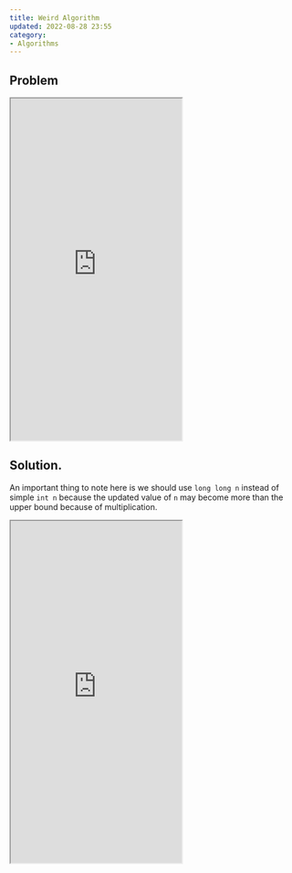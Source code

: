```yaml
---
title: Weird Algorithm
updated: 2022-08-28 23:55
category: 
- Algorithms
---
```


## Problem 

<iframe src="https://cses.fi/problemset/task/1068" title="Weird"  height="600"></iframe>

## Solution.

An important thing to note here is we should use `long long n` instead of simple `int n` because the updated value of `n` may become more than the upper bound because of multiplication.

<iframe src="https://www.jdoodle.com/iembed/v0/umV" title="Weird"  height="600"></iframe>
